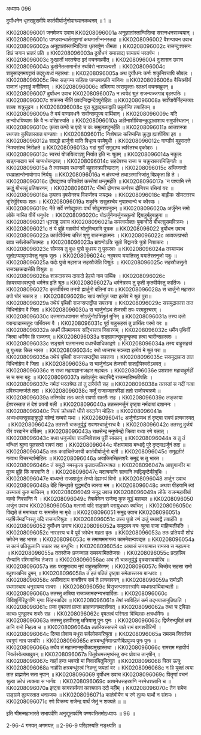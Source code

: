 अध्यायः 096

दुर्योधनेन धृतराष्ट्रसमीपे कार्तवीर्यार्जुनोपाख्यानकथनम् ॥ 1 ॥
	
KK0208096001	जनमेजय उवाच 
KK0208096001a	अनुज्ञातांस्तान्विदित्वा सरत्नधनसञ्चयान् ।
KK0208096001c	पाण्डवान्धार्तराष्ट्राणां कथमासीन्मनस्तदा ॥
KK0208096002	वैशम्पायन उवाच 
KK0208096002a	अनुज्ञातांस्तान्विदित्वा धृतराष्ट्रेण धीमता ।
KK0208096002c	राजन्दुःशासनः क्षिप्रं जगाम भ्रातरं प्रति ॥
KK0208096003a	दुर्योधनं समासाद्य सामात्यं भरतर्षभ ।
KK0208096003c	दुःखार्तो भरतश्रेष्ठ इदं वचनमब्रवीत् ॥
KK0208096004	दुःशासन उवाच 
KK0208096004a	दुःखेनैतत्समानीतं स्थविरो नाशयत्यसौ ।
KK0208096004c	शत्रुसाद्गमयद्द्रव्यं तद्बुध्यध्वं महारथाः ॥
KK0208096005a	अथ दुर्योधनः कर्णः शकुनिश्चापि सौबलः ।
KK0208096005c	मिथः सङ्गम्य सहिताः पाण्डवान्प्रति मानिनः ॥
KK0208096006a	वैचित्रवीर्यं राजानं धृतराष्ट्रं मनीषिणम् ।
KK0208096006c	अभिगम्य त्वरायुक्ताः श्लक्ष्णं वचनमब्रुवन् ॥
KK0208096007	दुर्योधन उवाच 
KK0208096007a	न त्वयेदं श्रुतं राजन्यज्जगाद बृहस्पतिः ।
KK0208096007c	शक्रस्य नीतिं प्रवदन्विद्वान्देवपुरोहितः ॥
KK0208096008a	सर्वोपायैर्निहन्तव्याः शत्रवः शत्रुसूदन ।
KK0208096008c	पुरा युद्धाद्बलाद्वापि प्रकुर्वन्ति तवाहितम् ॥
KK0208096009a	ते वयं पाण्डवधनैः सर्वान्सम्पूज्य पार्थिवान् ।
KK0208096009c	यदि तान्योधयिष्यामः किं वै नः परिहास्यति ॥
KK0208096010a	अहीनाशीविषान्क्रुद्धान्नाशाय समुपस्थितान् ।
KK0208096010c	कृत्वा कण्ठे च पृष्ठे च कः समुत्स्रष्टुमर्हति ॥
KK0208096011a	आत्तशस्त्रा रथगताः कुपितास्तात पाण्डवाः ।
KK0208096011c	निःशेषान्नः करिष्यन्ति क्रुद्धा ह्याशीविषा इव ॥
KK0208096012a	सन्नद्धो ह्यर्जुनो याति विधृत्य परमेषुधी ।
KK0208096012c	गाण्डीवं मुहुरादत्ते निःश्वसंश्च निरीक्षते ॥
KK0208096013a	गदां गुर्वींं समुद्यम्य त्वरितश्च वृकोदरः ।
KK0208096013c	स्वरथं योजयित्वाऽशु निर्यात इति नः श्रुतम् ॥
KK0208096014a	नकुलः खड्गमादाय चर्म चाप्यर्धचन्द्रवत् ।
KK0208096014c	सहदेवश्च राजा च चक्रुराकारमिङ्गितैः ॥
KK0208096015a	ते त्वास्थाय रथान्सर्वे बहुशस्त्रपरिच्छदान् ।
KK0208096015c	अभिघ्नन्तो रथव्रातान्सेनायोगाय निर्ययुः ॥
KK0208096016a	न क्षंस्यन्ते तथाऽस्माभिर्जातु विप्रकृता हि ते ।
KK0208096016c	द्रौपद्याश्च परिक्लेशं कस्तेषां क्षन्तुमर्हति ॥
KK0208096017a	`न पश्यामि रणे क्रद्धुं बीभत्सुं प्रतिवारणम् ।
KK0208096017c	भीष्मो द्रोणश्च कर्णश्च द्रौणिश्च रथिनां वरः ॥
KK0208096018a	कृपश्च वृषसेनश्च विकर्णश्च जयद्रथः ।
KK0208096018c	बाह्लीकः सोमदत्तश्च भूरिर्भूरिश्रवाः शलः ॥
KK0208096019a	शकुनिः ससुतश्चैव नृपाश्चान्ये च कौरवाः ।
KK0208096019c	नैते सर्वे रणोद्युक्ताः पार्थं सोढुमशक्नुवन् ॥
KK0208096020a	अर्जुनेन समो लोके नास्ति वीर्ये धनुर्धरः ।
KK0208096020c	योऽर्जुनेनार्जुनस्तुल्यो द्विबाहुर्बहुबाहुना ॥
KK0208096021	धृतराष्ट्र उवाच 
KK0208096021a	कस्त्वयोक्तः पुमान्वीरो बीभत्सुसमविक्रमः ।
KK0208096021c	तं ये ब्रूहि महावीर्यं श्रोतुमिच्छामि पुत्रक ॥
KK0208096022	दुर्योधन उवाच 
KK0208096022a	कार्तवीर्यस्य चरितं शृणु राजन्महात्मनः ।
KK0208096022c	अव्यक्तप्रभवो ब्रह्मा सर्वलोकपितामहः ॥
KK0208096023a	ब्रह्मणोऽत्रिः सुतो विद्वानत्रेः पुत्रो निशाकरः ।
KK0208096023c	सोमस्य तु बुधः पुत्रो बुधस्य तु पुरूरवाः ॥
KK0208096024a	तस्याप्यथ सुतोऽप्यायुरायोस्तु नहुषः सुतः ।
KK0208096024c	नहुषस्य ययातिस्तु ययातेस्तनुजो यदुः ॥
KK0208096025a	यदोः पुत्रो महाराज सहस्रौजेति विश्रुतः  । 
KK0208096025c   सहस्रौजसुतो राजञ्छक्रदासेति विश्रुतः ॥      
KK0208096026a   शक्रदासस्य दायादो हेहयो नाम पार्थिवः । 
KK0208096026c	हेहयस्याभवत्पुत्रो धर्मनेत्र इति श्रुतः॥
KK0208096027a	धर्मनेत्रस्य तु कृती कृतवीर्यस्तु कार्तिजः । 
KK0208096027c	कृतवीर्यस्य तनयो ह्यर्जुनो बलिनां वरः॥
KK0208096028a	स चार्जुनो महाराज तपो घोरं चकार ह । 
KK0208096028c	साग्रं वर्षायुतं जज्ञ इत्येवं मे श्रुतं पुरा॥
KK0208096029a	तथेयं पृथिवी राजन्सप्तद्वीपा सपत्तना । 
KK0208096029c	ससमुद्राकारा तात विधिनोग्रेण वै जिता ॥
KK0208096030a	स चार्जुनोऽथ तेजस्वी तपः परमदुश्चरम् ।
KK0208096030c	दत्तमाराधयामास सोऽर्जुनोऽत्रिसुतं मुनिम् ॥ 
KK0208096031a	तस्य दत्तो वरान्प्रादाच्चतुरः पार्थिवस्य वै ।
KK0208096031c	पूर्वं बाहुसहस्रं तु प्रार्थितः परमो वरः ॥
KK0208096032a	अधर्मे प्रीयमाणस्य सद्भिस्तत्र निवारणम् ।
KK0208096032c	धर्मेण पृथिवीं जित्वा धर्मेणैव हि रञ्जनम् ॥
KK0208096033a	सङ्ग्रामान्सुबहून्कृत्वा हत्वा चारीन्सहस्रशः ।
KK0208096033c	सङ्ग्रामे यतमानस्य वधश्चैवाधिकाद्रणे ॥
KK0208096034a	तस्य बाहुसहस्रं तु युध्यतः किल भारत ।
KK0208096034c	रथो ध्वजश्च सञ्जज्ञ इत्येवं मे श्रुतं परा ॥
KK0208096035a	तथेयं पृथिवी राजन्त्सप्तद्वीपा सपत्तना ।
KK0208096035c	ससमुद्राकरा तात विधिनोग्रेण वै जिता ॥
KK0208096036a	स चार्जुनोऽथ तेजस्वी सप्तद्वीपेश्वरोऽभवत् ।
KK0208096036c	स राजा महायज्ञानाजहार महाबलः ।
KK0208096036e	प्रशशास महाबाहुर्महीं स च समा बहूः ॥
KK0208096037a	ततोऽर्जुनः कदाचिद्वै राजन्माहिष्मतीपतिः ।
KK0208096037c	नर्मदां भरतश्रेष्ठ तां तु दारैर्ययौ सह ॥
KK0208096038a	ततस्तां स नदीं गत्वा प्रविश्यान्तर्जले तदा ।
KK0208096038c	कर्तुं राजञ्जलक्रीडां ततो राजोपचक्रमे ॥
KK0208096039a	तस्मिन्नेव ततः काले रावणो राक्षसैः सह ।
KK0208096039c	लङ्काया ईश्वरस्तात तं देशं प्रययौ बली ॥
KK0208096040a	ततस्तमर्जुनं दृष्ट्वा नर्मदायां दशाननः ।
KK0208096040c	नित्यं क्रोधपरो धीरो वरदानेन मोहितः ॥
KK0208096041a	अभ्यधावत्सुसङ्क्रुद्धो महेन्द्रं शम्बरो यथा ।
KK0208096041c	अर्जुनोऽप्यथ तं दृष्ट्वा रावणं प्रत्यवारयत् ॥
KK0208096042a	ततस्तौ चक्रतुर्युद्धं रावणश्चार्जुनश्च वै ।
KK0208096042c	ततस्तु दुर्जयं वीरं वरदानेन दर्पितम् ॥
KK0208096043a	राक्षसेन्द्रं मनुष्येन्द्रो जित्वा बध्वा रणे बलात् ।
KK0208096043c	बध्वा धनुर्ज्यया राजन्विवेशाथ पुरीं स्वकाम् ॥
KK0208096044a	स तु तं बन्धितं श्रुत्वा पुलस्त्यो रावणं तदा ।
KK0208096044c	मोक्षयामास बन्धाद्वै पुरे दृष्ट्वाऽर्जुनं तदा ॥
KK0208096045a	ततः कदाचित्तेजस्वी कार्तवीर्यार्जुनो बली ।
KK0208096045c	समुद्रतीरं गत्वाथ विचरन्दर्पमोहितः ॥
KK0208096046a	अवाकिरच्छितशरैः समुद्रं स तु भारत ।
KK0208096046c	तं समुद्रो नमस्कृत्य कृताञ्जलिरभाषत ॥
KK0208096047a	आशुगान्वीर मा मुञ्च ब्रूहि किं करवाणि ते ।
KK0208096047c	मदाश्रयाणि सत्वानि त्वद्विसृष्टैर्महेषुभिः ।
KK0208096047e	बाध्यन्ते राजशार्दूल तेभ्यो देह्यभयं विभो ॥
KK0208096048	अर्जुन उवाच 
KK0208096048a	देहि सिन्धुपते युद्धमद्यैव त्वरया मम ।
KK0208096048c	अथवा पीडयामि त्वां तस्मात्त्वं कुरु माचिरम् ॥
KK0208096049	समुद्र उवाच 
KK0208096049a	लोके राजन्महावीर्या बहवो निवसन्ति ये ।
KK0208096049c	तेषामेकेन राजेन्द्र कुरु युद्धं महाबल ॥
KK0208096050	अर्जुन उवाच 
KK0208096050a	मत्समो यदि सङ्ग्रामे वरायुधधरः क्वचित् ।
KK0208096050c	विद्यते तं ममाचक्ष्व यः समासेत मा मृधे ॥
KK0208096051	समुद्र उवाच 
KK0208096051a	महर्षिर्जमदग्निस्तु यदि राजन्परिश्रुतः ।
KK0208096051c	तस्य पुत्रो रणं दातुं यथावद्वै तवार्हति ॥
KK0208096052	दुर्योधन उवाच 
KK0208096052a	समुद्रस्य वचः श्रुत्वा राजा माहिष्मतीपतिः ।
KK0208096052c	नारदस्य च वै पूर्वं क्रोधेन महता वृतः ॥
KK0208096053a	ततः प्रतिययौ शीघ्रं क्रोधेन सह भारत ।
KK0208096053c	स तमाश्रममागत्य काममेवान्वपद्यत ॥
KK0208096054a	स कामं प्रतिकूलानि चकार सह बन्धुभिः ।
KK0208096054c	आयासं जनयामास रामस्य स महात्मनः ॥
KK0208096055a	ततस्तेजः प्रजज्वाल रामस्यामिततेजसः ।
KK0208096055c	प्रदहन्निव सैन्यानि रश्मिमानिव तेजसा ॥
KK0208096056ac	अथ तौ चक्रतुर्युद्धं वृत्रवासवयोरिव ॥
KK0208096057a	ततः परशुमादाय नृपं बाहुसहस्रिणम् ।
KK0208096057c	चिच्छेद सहसा रामो बहुशाखमिव द्रुमम् ॥
KK0208096058a	तं हतं पतितं दृष्ट्वा समेतास्तस्य बान्धवाः ।
KK0208096058c	असीनादाय शक्तीश्च रामं ते प्रत्यवारयन् ॥
KK0208096059a	रामोऽपि रथमास्थाय धनुरायम्य सत्वरः ।
KK0208096059c	विसृजन्परमास्त्राणि व्यधमत्पार्थिवान्बली ॥
KK0208096060a	ततस्तु क्षत्रिया राजञ्जामदग्न्यभयार्दिताः ।
KK0208096060c	विविशुर्गिरिदुर्गाणि मृगाः सिंहभयादिव ॥
KK0208096061a	तेषां स्वविहितं कर्म तद्भयान्नानुतिष्ठति ।
KK0208096061c	प्रजा वृषलतां प्राप्ता ब्राह्मणानामदर्शनात् ॥
KK0208096062a	तथा च द्रविडाः काचाः पुण्ड्राश्च शबरैः सह ।
KK0208096062c	वृषलत्वं परिगता विच्छिन्नाः क्षत्रधर्मिणः ॥
KK0208096063a	ततस्तु हतवीरासु क्षत्रियासु पुनः पुनः ।
KK0208096063c	द्विजैरभ्युदितं क्षत्रं तानि रामो निहत्य च ॥
KK0208096064a	ततस्त्रिस्सप्तमे याते रामं वागशरीरिणी ।
KK0208096064c	दिव्या प्रोवाच मधुरा सर्वलोकपरिश्रुता ॥
KK0208096065a	रामराम निवर्तस्व स्वगुणं नात्र पश्यसि ।
KK0208096065c	क्षत्रबन्धूनिमान्प्राणैर्विप्रयुज्य पुनः पुनः ॥
KK0208096066a	तथैव तं महात्मानमृचीकप्रमुखास्तथा ।
KK0208096066c	रामराम महावीर्य निवर्तस्वेत्यथाब्रुवन् ॥
KK0208096067a	पितुर्वधमसमृष्यंस्तु रामः प्रोवाच तानृषीन् ।
KK0208096067c	नार्हा हन्त भवन्तो मां निवारयितुमित्युत ॥
KK0208096068	पितर ऊचुः 
KK0208096068a	नार्हसि क्षत्रबन्धूंस्त्वं निहन्तुं जयतां वर ।
KK0208096068c	न हि युक्तं त्वया तात ब्राह्मणेन सता नृपान् ॥
KK0208096069	दुर्योधन उवाच 
KK0208096069c	पितॄणां वचनं श्रुत्वा क्रोधं त्यक्त्वा स भार्गवः ।
KK0208096069c	अश्वमेधसहस्राणि नरमेधशतानि च ॥
KK0208096070a	इष्ट्वा सागरपर्यन्तां काश्यपाय ददौ महीम् ।
KK0208096070c	तेन रामेण सङ्ग्रामे तुल्यस्तात धनञ्जयः ॥
KK0208096071a	कार्तवीर्येण च रणे तुल्यः पार्थो न संशयः ।
KK0208096071c	रणे विक्रम्य राजेन्द्र पार्थं जेतुं न शक्यते ॥ ॥

इति श्रीमन्महाभारते सभापर्वणि अनुद्यूतपर्वणि षण्णवतितमोऽध्यायः ॥ 96 ॥

2-96-4 गमयत् अगमयत् ॥ 2-96-9 परिहास्यति नङ्क्ष्यति ॥
